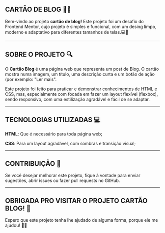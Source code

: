 ## CARTÃO DE BLOG 📝✨
Bem-vindo ao projeto **cartão de blog!** Este projeto foi um desafio do Frontend Mentor, cujo projeto é simples e funcional, com um desing limpo, moderno e adaptativo para diferentes tamanhos de telas.💻🎨

---

## SOBRE O PROJETO 🔍
O **Cartão Blog** é uma página web que representa um post de Blog. O cartão mostra numa imagem, um título, uma descrição curta e um botão de ação (por exemplo: "Ler mais".

Este projeto foi feito para praticar e demonstrar conhecimentos de HTML e CSS, mas, especialmente com focada em fazer um layout flexível (flexbox), sendo responsivo, com uma estilização agradável e fácil de se adaptar.

---

## TECNOLOGIAS UTILIZADAS 💻
**HTML**: Que é necessário para toda página web;

**CSS**: Para um layout agradável, com sombras e transição visual;

---

## CONTRIBUIÇÃO 🤝
Se você desejar melhorar este projeto, fique á vontade para enviar sugestões, abrir issues ou fazer pull requests no GitHub.

---

## OBRIGADA PRO VISITAR O PROJETO CARTÃO BLOG! 💖
Espero que este projeto tenha lhe ajudado de alguma forma, porque ele me ajudou! 🚀😊
